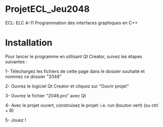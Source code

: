 # ProjetECL_Jeu2048

ECL: ELC A-11 Programmation des interfaces graphiques en C++

# Installation

Pour lancer le programme en utilisant Qt Creator, suivez les étapes suivantes :

1- Téléchargez les fichiers de cette page dans le dossier souhaité et nommez ce dossier "2048"

2- Ouvrez le logiciel Qt Creator et cliquez sur "Ouvrir projet"

3- Ouvrez le fichier "2048.pro" avec Qt

4- Avec le projet ouvert, construisez le projet: i.e. run (bouton vert) (ou ctrl + R)

5- Jouez !

